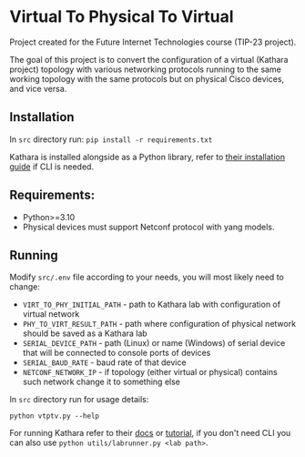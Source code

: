 # Virtual To Physical To Virtual

Project created for the Future Internet Technologies course (TIP-23 project).

The goal of this project is to convert the configuration of a virtual (Kathara project) topology with various networking protocols running to the same working topology with the same protocols but on physical Cisco devices, and vice versa.

## Installation

In `src` directory run: `pip install -r requirements.txt`

Kathara is installed alongside as a Python library, refer to [their installation guide](https://github.com/KatharaFramework/Kathara/wiki/Installation-Guides) if CLI is needed.

## Requirements:

- Python>=3.10
- Physical devices must support Netconf protocol with yang models.

## Running

Modify `src/.env` file according to your needs, you will most likely need to change:
- `VIRT_TO_PHY_INITIAL_PATH` - path to Kathara lab with configuration of virtual network
- `PHY_TO_VIRT_RESULT_PATH`  - path where configuration of physical network should be saved as a Kathara lab
- `SERIAL_DEVICE_PATH`       - path (Linux) or name (Windows) of serial device that will be connected to console ports of devices
- `SERIAL_BAUD_RATE`         - baud rate of that device
- `NETCONF_NETWORK_IP`       - if topology (either virtual or physical) contains such network change it to something else


In `src` directory run for usage details:

`python vtptv.py --help`


For running Kathara refer to their [docs](https://github.com/KatharaFramework/Kathara/wiki) or [tutorial](https://github.com/KatharaFramework/Kathara-Labs/blob/master/001-kathara-introduction.pdf), if you don't need CLI you can also use `python utils/labrunner.py <lab path>`.



